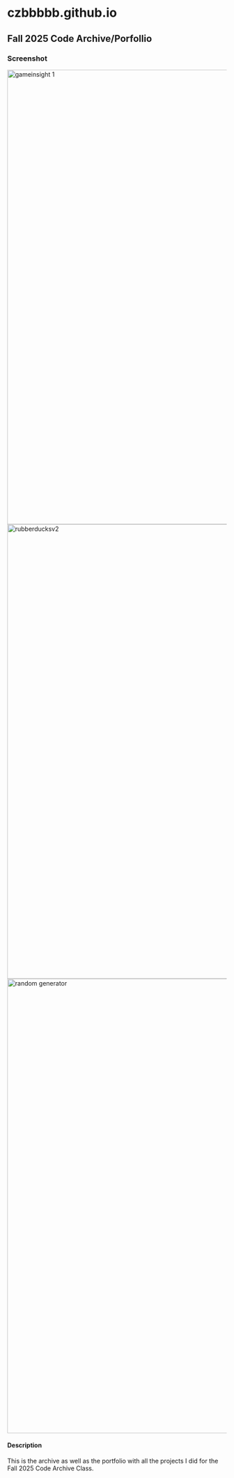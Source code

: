 # czbbbbb.github.io
## Fall 2025 Code Archive/Porfollio

### Screenshot
<img width="1920" height="1044" alt="gameinsight 1" src="https://github.com/user-attachments/assets/f9222e4e-4cee-4561-9b7c-68f5bf56cfb1" />
<img width="1920" height="1044" alt="rubberducksv2" src="https://github.com/user-attachments/assets/dbf99946-d076-41f6-9b31-7bd65b8f2ead" />
<img width="1920" height="1044" alt="random generator" src="https://github.com/user-attachments/assets/f915674e-16df-41ce-832b-1ae932ddf23a" />

#### Description
This is the archive as well as the portfolio with all the projects I did for the Fall 2025 Code Archive Class.
